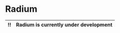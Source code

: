 # Radium

| :bangbang: | Radium is currently under development |
| :--------: | :------------------------------------ |
